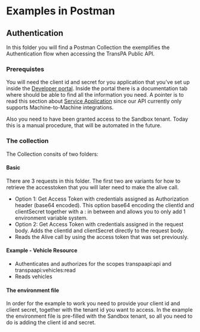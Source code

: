 # Examples in Postman

## Authentication
In this folder you will find a Postman Collection the exemplifies the Authentication flow when accessing the TransPA Public API.

### Prerequistes
You will need the client id and secret for you application that you've set up inside the [Developer portal](https://oauth.developers.visma.com/). Inside the portal there is a documentation tab where should be able to find all the information you need. A pointer is to read this section about [Service Application](https://oauth.developers.visma.com/service-registry/documentation/authentication#serviceApp) since our API currently only supports Machine-to-Machine integrations.

Also you need to have been granted access to the Sandbox tenant.
Today this is a manual procedure, that will be automated in the future.

### The collection
The Collection consits of two folders: 

#### Basic
There are 3 requests in this folder. The first two are variants for how to retrieve the accesstoken that you will later need to make the alive call.
- Option 1: Get Access Token with credentials assigned as Authorization header (base64 encoded). This option base64 encoding the clientId and clientSecret together with a : in between and allows you to only add 1 environment variable system.
- Option 2: Get Access Token with credentials assigned in the request body. Adds the clientId and clientSecret directly to the request body.
- Reads the Alive call by using the access token that was set previously.

#### Example - Vehicle Resource
- Authenticates and authorizes for the scopes transpaapi:api and transpaapi:vehicles:read
- Reads vehicles

#### The environment file
In order for the example to work you need to provide your client id and client secret, together with the tenant id you want to access. 
In the example the environment file is pre-filled with the Sandbox tenant, so all you need to do is adding the client id and secret.
